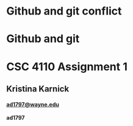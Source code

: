 # Github and git conflict
# Github and git
# CSC 4110 Assignment 1
## Kristina Karnick
#### ad1797@wayne.edu
**ad1797**
